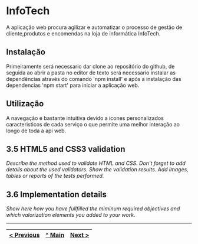 # InfoTech

A aplicação web procura agilizar e automatizar o processo de gestão de cliente,produtos e encomendas na loja de informática InfoTech.

## Instalação

Primeiramente será necessario dar clone ao repositório do github, de seguida ao abrir a pasta no editor de texto será necessario instalar as dependências através do comando 'npm install' e após a instalação das dependencias 'npm start' para iniciar a aplicação web.

## Utilização

A navegação e bastante intuitiva devido a icones personalizados caracteristicos de cada serviço o que permite uma melhor interação ao longo de toda a api web.

## 3.5 HTML5 and CSS3 validation

_Describe the method used to validate HTML and CSS. Don't forget to add details about the used validators. Show the validation results._
_Add images, tables or reports of the tests performed._

## 3.6 Implementation details

_Show here how you have fullfilled the miminum required objectives and which valorization elements you added to your work._


---
[< Previous](c2.md) | [^ Main](https://github.com/exemploTrabalho/report) | [Next >](c4.md)
:--- | :---: | ---: 
